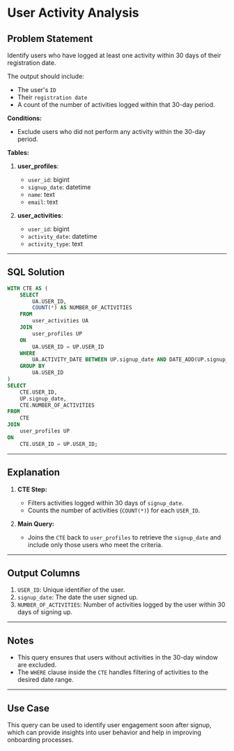 # User Activity Analysis

## Problem Statement
Identify users who have logged at least one activity within 30 days of their registration date. 

The output should include:
- The user's `ID`
- Their `registration date`
- A count of the number of activities logged within that 30-day period.

**Conditions:**
- Exclude users who did not perform any activity within the 30-day period.

**Tables:**
1. **user_profiles**:
   - `user_id`: bigint
   - `signup_date`: datetime
   - `name`: text
   - `email`: text

2. **user_activities**:
   - `user_id`: bigint
   - `activity_date`: datetime
   - `activity_type`: text

---

## SQL Solution

```sql
WITH CTE AS (
    SELECT 
        UA.USER_ID,
        COUNT(*) AS NUMBER_OF_ACTIVITIES
    FROM 
        user_activities UA
    JOIN 
        user_profiles UP 
    ON 
        UA.USER_ID = UP.USER_ID
    WHERE 
        UA.ACTIVITY_DATE BETWEEN UP.signup_date AND DATE_ADD(UP.signup_date, INTERVAL 30 DAY)
    GROUP BY 
        UA.USER_ID
)
SELECT 
    CTE.USER_ID,
    UP.signup_date,
    CTE.NUMBER_OF_ACTIVITIES
FROM 
    CTE
JOIN 
    user_profiles UP 
ON 
    CTE.USER_ID = UP.USER_ID;
```

---

## Explanation
1. **CTE Step:**
   - Filters activities logged within 30 days of `signup_date`.
   - Counts the number of activities (`COUNT(*)`) for each `USER_ID`.
   
2. **Main Query:**
   - Joins the `CTE` back to `user_profiles` to retrieve the `signup_date` and include only those users who meet the criteria.

---

## Output Columns
1. `USER_ID`: Unique identifier of the user.
2. `signup_date`: The date the user signed up.
3. `NUMBER_OF_ACTIVITIES`: Number of activities logged by the user within 30 days of signing up.

---

## Notes
- This query ensures that users without activities in the 30-day window are excluded.
- The `WHERE` clause inside the `CTE` handles filtering of activities to the desired date range.

---

## Use Case
This query can be used to identify user engagement soon after signup, which can provide insights into user behavior and help in improving onboarding processes.
